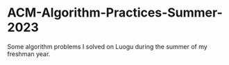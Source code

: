 # ACM-Algorithm-Practices-Summer-2023
Some algorithm problems I solved on Luogu during the summer of my freshman year.
